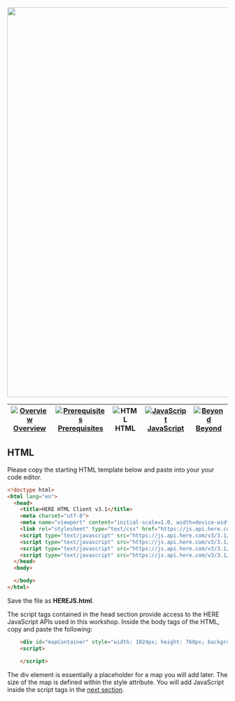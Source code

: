 <img src="/images/here_workshop.png" width="890" />

| [![Overview](/images/01_off.png)<br>Overview](./README.md) | [![Prerequisites](/images/02_off.png)<br>Prerequisites](./02.md) | ![HTML](/images/03.png)<br>HTML | [![JavaScript](/images/04_off.png)<br>JavaScript](./04.md) | [![Beyond](/images/05_off.png)<br>Beyond](./05.md)
| :---: | :---: | :---: | :---: | :---: |

## HTML

Please copy the starting HTML template below and paste into your your code editor.

``` html
<!doctype html>
<html lang="en">
  <head>
    <title>HERE HTML Client v3.1</title>
    <meta charset="utf-8">
    <meta name="viewport" content="initial-scale=1.0, width=device-width" />
    <link rel="stylesheet" type="text/css" href="https://js.api.here.com/v3/3.1/mapsjs-ui.css" />  
    <script type="text/javascript" src="https://js.api.here.com/v3/3.1/mapsjs-core.js"></script>
    <script type="text/javascript" src="https://js.api.here.com/v3/3.1/mapsjs-service.js"></script>
    <script type="text/javascript" src="https://js.api.here.com/v3/3.1/mapsjs-ui.js"></script>
    <script type="text/javascript" src="https://js.api.here.com/v3/3.1/mapsjs-mapevents.js"></script>
  </head>
  <body>

  </body>
</html>
```

Save the file as **HEREJS.html**. 

The script tags contained in the head section provide access to the HERE JavaScript APIs used in this workshop. Inside the body tags of the HTML, copy and paste the following:

``` html
    <div id="mapContainer" style="width: 1024px; height: 768px; background: white;"></div>
    <script>

    </script>
```

The div element is essentially a placeholder for a map you will add later. The size of the map is defined within the style attribute. You will add JavaScript inside the script tags in the [next section](./04.md).



